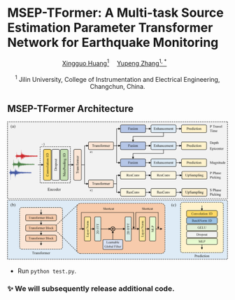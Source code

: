 # MSEP-TFormer: A Multi-task Source Estimation Parameter Transformer Network for Earthquake Monitoring

<div align="center">
    <a href='http://gciigroup.cn/' target='_blank'>Xingguo Huang<sup>1</sup></a>&emsp;
    <a href='https://github.com/power416/' target='_blank'>Yupeng Zhang<sup>1, *</sup></a>&emsp;
</div>
</br>
<div align="center">
    <sup>1</sup>
    Jilin University, College of Instrumentation and Electrical Engineering, Changchun, China.
</div>

## MSEP-TFormer Architecture

<p align="center">
  <img src="assets/MSEP-TFormer.png">
</p>

* Run `python test.py`.

### ✨ We will subsequently release additional code.





